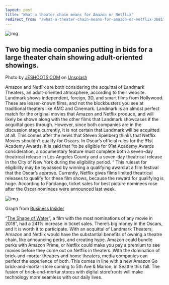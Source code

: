 ```yaml
---
layout: post
title: "What a theater chain means for Amazon or Netflix"
redirect_from: "/what-a-theater-chain-means-for-amazon-or-netflix-3b817e08229a"
---
```

![img](https://cdn-images-1.medium.com/max/2000/0*s-wNzjqf-5TWF3ml)

## Two big media companies putting in bids for a large theater chain showing adult-oriented showings.





Photo by [JESHOOTS.COM](https://unsplash.com/@jeshoots?utm_source=medium&utm_medium=referral) on [Unsplash](https://unsplash.com/?utm_source=medium&utm_medium=referral)

Amazon and Netflix are both considering the acquittal of Landmark Theaters, an adult-oriented atmosphere, according to their website. Landmark shows independent, foreign, 3D, and smart films from Hollywood. These are lesser-known films, and not the blockbusters you see at traditional theaters like AMC and Cinemark.
Landmark is an almost perfect match for the original movies that Amazon and Netflix produce, and will likely be shown along with the other films that Landmark showcases if the acquittal goes through. However, since both companies are in the discussion stage currently, it is not certain that Landmark will be acquitted at all.
This comes after the news that Steven Spielberg thinks that Netflix Movies shouldn’t qualify for Oscars. In Oscar’s official rules for the 91st Academy Awards, it is said that “to be eligible for 91st Academy Awards consideration, a documentary feature must complete
both a seven-day theatrical release in Los Angeles County and a seven-day theatrical release in
the City of New York during the eligibility period. “
This ruleset for eligibility may be bypassed by winning a qualifying award at a film festival that the Oscar’s approve.
Currently, Netflix gives films limited theatrical releases to qualify for these film shows, because the reward for qualifying is huge. According to Fandango, ticket sales for best picture nominees rose after the Oscar nominees were announced last week.



![img](https://cdn-images-1.medium.com/max/800/1*Oar9ZyZ6sBUv6EaozQIjKA.png)

Graph from [Business Insider](https://www.businessinsider.com/)

“[The Shape of Water](https://www.foxmovies.com/movies/the-shape-of-water?utm_medium=organicsocial&utm_campaign=the-shape-of-waterhe-phy#bluray)”, a film with the most nominations of any movie in 2018”, had a 241% increase in ticket sales.
There’s big money in the Oscars, and it is worth it to participate. With an acquittal of Landmark Theaters, Amazon and Netflix would have the substantial benefits of owning a theatre chain, like announcing perks, and creating hype.
Amazon could bundle perks with Amazon Prime, or Netflix could make you pay a premium to see movies before they come out on Netflix in theaters. With the domination of brick-and-mortar theatres and home theaters, media companies can perfect the experience of both.
This comes in line with a new Amazon Go brick-and-mortar store coming to 5th Ave & Marion, in Seattle this fall.
The fusion of brick-and-mortar stores with digital storefronts will make technology more seamless with our daily lives.
